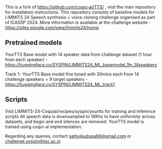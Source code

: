 This is a fork of https://github.com/coqui-ai/TTS/ , visit the main repository for installation instructions. This repository consists of baseline models for LIMMITS 24 Speech synthesis + voice cloning challenge organised as part of ICASSP 2024. More information is available at the challenge website - https://sites.google.com/view/limmits24/home.

Pretrained models
---
YourTTS Base model with 14 speaker data from challenge dataset (1 hour from each speaker) - https://huggingface.co/SYSPIN/LIMMITS24_ML_basemodel_1hr_14speakers

Track 1- YourTTS Base model fine tuned with 30mins each from 14 challenge speakers + 9 target speakers - https://huggingface.co/SYSPIN/LIMMITS24_ML_track1

Scripts
---
Visit LIMMITS-24-Coquiai/recipes/syspin/yourtts for training and inference scripts
All speech data is downsampled to 16Khz to have uniformity across datasets, and begin and end silences are removed. YourTTS model is trained using coqui-ai implementation.



Regarding any queries, contact sathvikudupa66@gmail.com or challenge.syspin@iisc.ac.in
